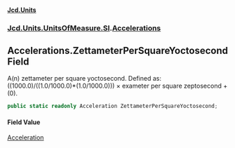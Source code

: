 #### [Jcd.Units](index.md 'index')
### [Jcd.Units.UnitsOfMeasure.SI](Jcd.Units.UnitsOfMeasure.SI.md 'Jcd.Units.UnitsOfMeasure.SI').[Accelerations](Accelerations.md 'Jcd.Units.UnitsOfMeasure.SI.Accelerations')

## Accelerations.ZettameterPerSquareYoctosecond Field

A(n) zettameter per square yoctosecond. Defined as: ((1000.0)/((1.0/1000.0)*(1.0/1000.0))) × exameter per square zeptosecond + (0).

```csharp
public static readonly Acceleration ZettameterPerSquareYoctosecond;
```

#### Field Value
[Acceleration](Acceleration.md 'Jcd.Units.UnitTypes.Acceleration')